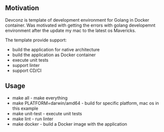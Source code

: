 ## Motivation
Devconz is template of development environment for Golang in Docker container. Was motivated with getting the errors with golang developemnt environment after the update my mac to the latest os Mavericks.

The template provide support:
* build the application for native architecture
* build the application as Docker container
* execute unit tests
* support linter
* support CD/CI

## Usage
* make all - make everything
* make PLATFORM=darwin/amd64 - build for specific platform, mac os in this example
* make unit-test - execute unit tests
* make lint - run linter
* make docker - build a Docker image with the application